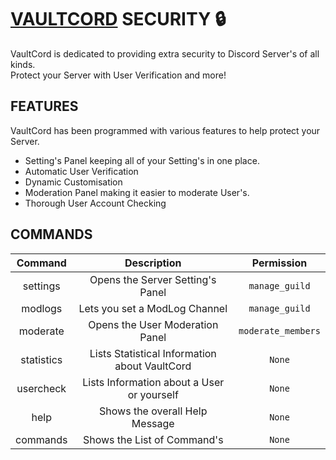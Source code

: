 # [VAULTCORD](https://discord.com/oauth2/authorize?client_id=1326296257035112548) SECURITY 🔒
VaultCord is dedicated to providing extra security to Discord Server's of all kinds.<br />
Protect your Server with User Verification and more!
## FEATURES
VaultCord has been programmed with various features to help protect your Server.
- Setting's Panel keeping all of your Setting's in one place.
- Automatic User Verification
- Dynamic Customisation
- Moderation Panel making it easier to moderate User's.
- Thorough User Account Checking
## COMMANDS
| Command | Description | Permission |
| :---: | :---: | :---: |
| settings | Opens the Server Setting's Panel | `manage_guild` |
| modlogs | Lets you set a ModLog Channel | `manage_guild` |
| moderate | Opens the User Moderation Panel | `moderate_members` |
| statistics | Lists Statistical Information about VaultCord | `None` |
| usercheck | Lists Information about a User or yourself | `None` |
| help | Shows the overall Help Message | `None` |
| commands | Shows the List of Command's | `None` |
